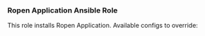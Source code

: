 ### Ropen Application Ansible Role

This role installs Ropen Application. Available configs to override:

```yaml

```
